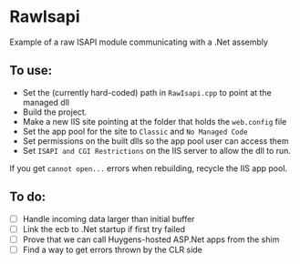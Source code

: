 # RawIsapi
Example of a raw ISAPI module communicating with a .Net assembly

## To use:

* Set the (currently hard-coded) path in `RawIsapi.cpp` to point at the managed dll
* Build the project.
* Make a new IIS site pointing at the folder that holds the `web.config` file
* Set the app pool for the site to `Classic` and `No Managed Code`
* Set permissions on the built dlls so the app pool user can access them
* Set `ISAPI and CGI Restrictions` on the IIS server to allow the dll to run.

If you get `cannot open...` errors when rebuilding, recycle the IIS app pool.


## To do:

* [ ] Handle incoming data larger than initial buffer
* [ ] Link the ecb to .Net startup if first try failed
* [ ] Prove that we can call Huygens-hosted ASP.Net apps from the shim
* [ ] Find a way to get errors thrown by the CLR side